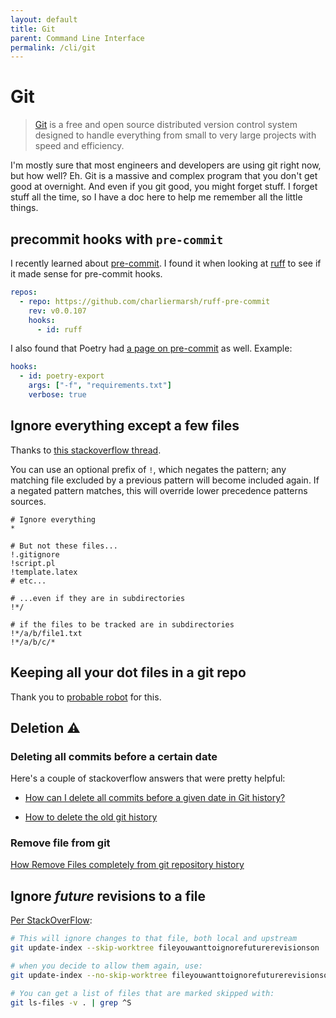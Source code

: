```yaml
---
layout: default
title: Git
parent: Command Line Interface
permalink: /cli/git
---
```


# Git
> [Git][0] is a free and open source distributed version control system designed to handle everything from small to very large projects with speed and efficiency.

I'm mostly sure that most engineers and developers are using git right now, but
how well? Eh. Git is a massive and complex program that you don't get good at
overnight. And even if you git good, you might forget stuff. I forget stuff all
the time, so I have a doc here to help me remember all the little things.

## precommit hooks with `pre-commit`
I recently learned about [pre-commit][1]. I found it when looking at [ruff][2]
to see if it made sense for pre-commit hooks.

```yaml
repos:
  - repo: https://github.com/charliermarsh/ruff-pre-commit
    rev: v0.0.107
    hooks:
      - id: ruff
```

I also found that Poetry had [a page on pre-commit][3] as well. Example:

```yaml
hooks:
  - id: poetry-export
    args: ["-f", "requirements.txt"]
    verbose: true
```

## Ignore everything except a few files
Thanks to [this stackoverflow thread](https://stackoverflow.com/q/987142).

You can use an optional prefix of `!`, which negates the pattern; any matching
file excluded by a previous pattern will become included again. If a negated
pattern matches, this will override lower precedence patterns sources.

```gitignore
# Ignore everything
*

# But not these files...
!.gitignore
!script.pl
!template.latex
# etc...

# ...even if they are in subdirectories
!*/

# if the files to be tracked are in subdirectories
!*/a/b/file1.txt
!*/a/b/c/*
```

## Keeping all your dot files in a git repo

Thank you to [probable robot][4] for this.

## Deletion :warning:

### Deleting all commits before a certain date

Here's a couple of stackoverflow answers that were pretty helpful:

- [How can I delete all commits before a given date in Git history?][5]

- [How to delete the old git history][6]

### Remove file from git

[How Remove Files completely from git repository history][7]

## Ignore *future* revisions to a file

[Per StackOverFlow](https://stackoverflow.com/a/39776107/3547184):

```bash
# This will ignore changes to that file, both local and upstream
git update-index --skip-worktree fileyouwanttoignorefuturerevisionson

# when you decide to allow them again, use:
git update-index --no-skip-worktree fileyouwanttoignorefuturerevisionson

# You can get a list of files that are marked skipped with:
git ls-files -v . | grep ^S
```

<!---------------------------- references ---------------------------->

[0]: https://www.git-scm.com/ "git-scm"
[1]: https://pre-commit.com/ "pre-commit"
[2]: https://github.com/charliermarsh/ruff "ruff"
[3]: https://python-poetry.org/docs/pre-commit-hooks/ "poetry pre-commit"
[4]: https://probablerobot.net/2021/05/keeping-'live'-dotfiles-in-a-git-repo/ "dotfiles git repo"
[5]: https://stackoverflow.com/q/29042783 "delete all commits before a date"
[6]: https://stackoverflow.com/questions/41953300/how-to-delete-the-old-git-history "delete old git history"
[7]: https://myopswork.com/how-remove-files-completely-from-git-repository-history-47ed3e0c4c35 "Remove Files completely from git"
